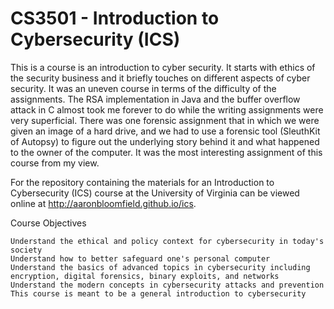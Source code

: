 # CS3501 - Introduction to Cybersecurity (ICS)

This is a course is an introduction to cyber security. It starts with ethics of the security business and it briefly touches on different aspects of cyber security. It was an uneven course in terms of the difficulty of the assignments. The RSA implementation in Java and the buffer overflow attack in C almost took me forever to do while the writing assignments were very superficial. There was one forensic assignment that in which we were given an image of a hard drive, and we had to use a forensic tool (SleuthKit of Autopsy) to figure out the underlying story behind it and what happened to the owner of the computer. It was the most interesting assignment of this course from my view.  

For the repository containing the materials for an Introduction to Cybersecurity (ICS) course at the University of Virginia can be viewed online at http://aaronbloomfield.github.io/ics.

Course Objectives

    Understand the ethical and policy context for cybersecurity in today's society
    Understand how to better safeguard one's personal computer
    Understand the basics of advanced topics in cybersecurity including encryption, digital forensics, binary exploits, and networks
    Understand the modern concepts in cybersecurity attacks and prevention
    This course is meant to be a general introduction to cybersecurity

